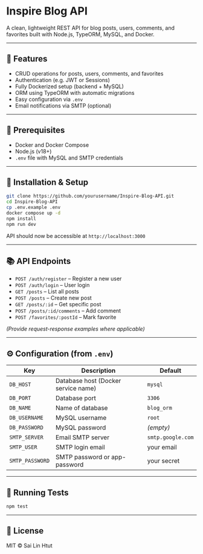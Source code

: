 # Inspire Blog API

A clean, lightweight REST API for blog posts, users, comments, and favorites built with Node.js,
TypeORM, MySQL, and Docker.

---

## 🔧 Features

-    CRUD operations for posts, users, comments, and favorites
-    Authentication (e.g. JWT or Sessions)
-    Fully Dockerized setup (backend + MySQL)
-    ORM using TypeORM with automatic migrations
-    Easy configuration via `.env`
-    Email notifications via SMTP (optional)

---

## 🚀 Prerequisites

-    Docker and Docker Compose
-    Node.js (v18+)
-    `.env` file with MySQL and SMTP credentials

---

## 📅 Installation & Setup

```bash
git clone https://github.com/yourusername/Inspire-Blog-API.git
cd Inspire-Blog-API
cp .env.example .env
docker compose up -d
npm install
npm run dev
```

API should now be accessible at `http://localhost:3000`

---

## 📚 API Endpoints

-    `POST /auth/register` – Register a new user
-    `POST /auth/login` – User login
-    `GET /posts` – List all posts
-    `POST /posts` – Create new post
-    `GET /posts/:id` – Get specific post
-    `POST /posts/:id/comments` – Add comment
-    `POST /favorites/:postId` – Mark favorite

_(Provide request-response examples where applicable)_

---

## ⚙️ Configuration (from `.env`)

| Key             | Description                         | Default           |
| --------------- | ----------------------------------- | ----------------- |
| `DB_HOST`       | Database host (Docker service name) | `mysql`           |
| `DB_PORT`       | Database port                       | `3306`            |
| `DB_NAME`       | Name of database                    | `blog_orm`        |
| `DB_USERNAME`   | MySQL username                      | `root`            |
| `DB_PASSWORD`   | MySQL password                      | _(empty)_         |
| `SMTP_SERVER`   | Email SMTP server                   | `smtp.google.com` |
| `SMTP_USER`     | SMTP login email                    | your email        |
| `SMTP_PASSWORD` | SMTP password or app-password       | your secret       |

---

## 🔪 Running Tests

```bash
npm test
```

---

## 📄 License

MIT © Sai Lin Htut
